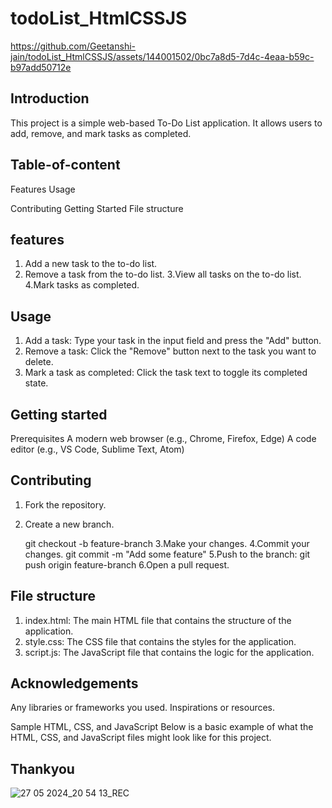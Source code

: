 # todoList_HtmlCSSJS



https://github.com/Geetanshi-jain/todoList_HtmlCSSJS/assets/144001502/0bc7a8d5-7d4c-4eaa-b59c-b97add50712e



## Introduction
This project is a simple web-based To-Do List application. It allows users to add, remove, and mark tasks as completed.

## Table-of-content

Features
Usage

Contributing
Getting Started
File structure



## features
1. Add a new task to the to-do list.
 2. Remove a task from the to-do list.
 3.View all tasks on the to-do list.
 4.Mark tasks as completed.
## Usage
 1. Add a task:
Type your task in the input field and press the "Add" button.
 2. Remove a task:
Click the "Remove" button next to the task you want to delete.
 3. Mark a task as completed:
Click the task text to toggle its completed state.
## Getting started
Prerequisites
A modern web browser (e.g., Chrome, Firefox, Edge)
A code editor (e.g., VS Code, Sublime Text, Atom)
## Contributing
1. Fork the repository.

 2. Create a new branch.

    git checkout -b feature-branch
3.Make your changes.
4.Commit your changes.
git commit -m "Add some feature"
5.Push to the branch:
git push origin feature-branch
6.Open a pull request.


## File structure
1. index.html: The main HTML file that contains the structure of the application.
 2. style.css: The CSS file that contains the styles for the application.
 3. script.js: The JavaScript file that contains the logic for the application.
## Acknowledgements

Any libraries or frameworks you used.
Inspirations or resources.

Sample HTML, CSS, and JavaScript
Below is a basic example of what the HTML, CSS, and JavaScript files might look like for this project.
## Thankyou
![27 05 2024_20 54 13_REC](https://github.com/Geetanshi-jain/todoList_HtmlCSSJS/assets/144001502/fe5e823b-5980-48de-bd0e-e12047e4b568)




